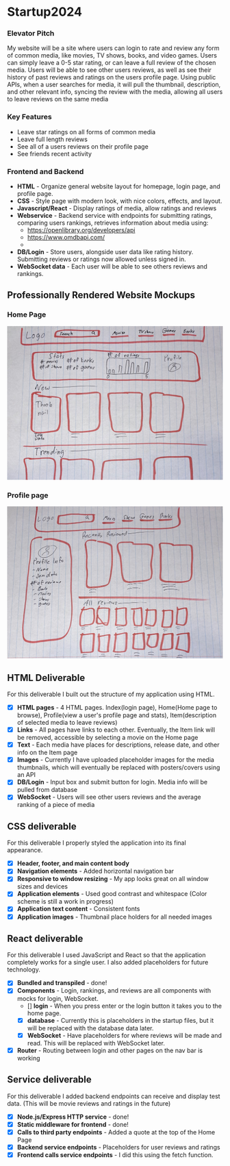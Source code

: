 # Startup2024


### Elevator Pitch
My website will be a site where users can login to rate and review any form of common media, like movies, TV shows, books, and video games. Users can simply leave a 0-5 star rating, or can leave a full review of the chosen media. Users will be able to see other users reviews, as well as see their history of past reviews and ratings on the users profile page. Using public APIs, when a user searches for media, it will pull the thumbnail, description, and other relevant info, syncing the review with the media, allowing all users to leave reviews on the same media


### Key Features
- Leave star ratings on all forms of common media
- Leave full length reviews
- See all of a users reviews on their profile page
- See friends recent activity


### Frontend and Backend
- **HTML** - Organize general website layout for homepage, login page, and profile page.
- **CSS** - Style page with modern look, with nice colors, effects, and layout.
- **Javascript/React** - Display ratings of media, allow ratings and reviews
- **Webservice** - Backend service with endpoints for submitting ratings, comparing users rankings, retrieves information about media using:
  - https://openlibrary.org/developers/api
  - https://www.omdbapi.com/
  - 
- **DB/Login** - Store users, alongside user data like rating history. Submitting reviews or ratings now allowed unless signed in.
- **WebSocket data** - Each user will be able to see others reviews and rankings.

## Professionally Rendered Website Mockups

### Home Page
![Home Page](https://github.com/ridapr/Startup2024/blob/main/Images/Home_Page.jpg)

### Profile page
![Profile Page](https://github.com/ridapr/Startup2024/blob/main/Images/Profile_Page.jpg)

## HTML Deliverable

For this deliverable I built out the structure of my application using HTML.

- [x] **HTML pages** - 4 HTML pages. Index(login page), Home(Home page to browse), Profile(view a user's profile page and stats), Item(description of selected media to leave reviews)
- [x] **Links** - All pages have links to each other. Eventually, the Item link will be removed, accessible by selecting a movie on the Home page
- [x] **Text** - Each media have places for descriptions, release date, and other info on the Item page
- [x] **Images** - Currently I have uploaded placeholder images for the media thumbnails, which will eventually be replaced with posters/covers using an API
- [x] **DB/Login** - Input box and submit button for login. Media info will be pulled from database
- [x] **WebSocket** - Users will see other users reviews and the average ranking of a piece of media

## CSS deliverable

For this deliverable I properly styled the application into its final appearance.

- [x] **Header, footer, and main content body**
- [x] **Navigation elements** - Added horizontal navigation bar
- [x] **Responsive to window resizing** - My app looks great on all window sizes and devices
- [x] **Application elements** - Used good contrast and whitespace (Color scheme is still a work in progress)
- [x] **Application text content** - Consistent fonts
- [x] **Application images** - Thumbnail place holders for all needed images

## React deliverable

For this deliverable I used JavaScript and React so that the application completely works for a single user. I also added placeholders for future technology.

- [x] **Bundled and transpiled** - done!
- [x] **Components** - Login, rankings, and reviews are all components with mocks for login, WebSocket.
  - [] **login** - When you press enter or the login button it takes you to the home page.
  - [x] **database** - Currently this is placeholders in the startup files, but it will be replaced with the database data later.
  - [x] **WebSocket** - Have placeholders for where reviews will be made and read. This will be replaced with WebSocket later.
- [x] **Router** - Routing between login and other pages on the nav bar is working

## Service deliverable

For this deliverable I added backend endpoints can receive and display test data. (This will be movie reviews and ratings in the future)

- [x] **Node.js/Express HTTP service** - done!
- [x] **Static middleware for frontend** - done!
- [x] **Calls to third party endpoints** - Added a quote at the top of the Home Page
- [x] **Backend service endpoints** - Placeholders for user reviews and ratings
- [x] **Frontend calls service endpoints** - I did this using the fetch function.
